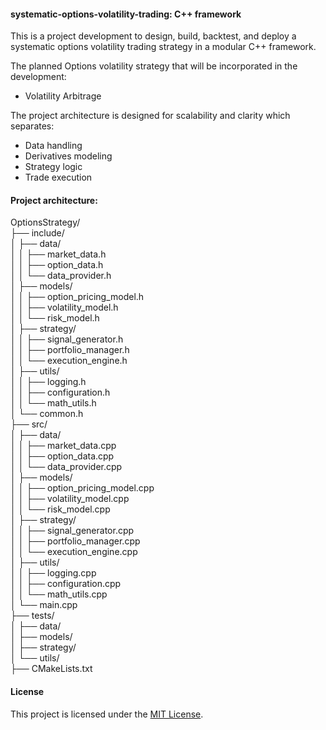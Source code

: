 #### systematic-options-volatility-trading: C++ framework

This is a project development to design, build, backtest, and deploy a systematic options volatility trading strategy in a modular C++ framework. 

The planned Options volatility strategy that will be incorporated in the development:

- Volatility Arbitrage

The project architecture is designed for scalability and clarity which separates:

- Data handling
- Derivatives modeling
- Strategy logic
- Trade execution

#### Project architecture:

 OptionsStrategy/\
├── include/\
│   ├── data/\
│   │   ├── market_data.h\
│   │   ├── option_data.h\
│   │   └── data_provider.h\
│   ├── models/\
│   │   ├── option_pricing_model.h\
│   │   ├── volatility_model.h\
│   │   └── risk_model.h\
│   ├── strategy/\
│   │   ├── signal_generator.h\
│   │   ├── portfolio_manager.h\
│   │   └── execution_engine.h\
│   ├── utils/\
│   │   ├── logging.h\
│   │   ├── configuration.h\
│   │   └── math_utils.h\
│   └── common.h\
├── src/\
│   ├── data/\
│   │   ├── market_data.cpp\
│   │   ├── option_data.cpp\
│   │   └── data_provider.cpp\
│   ├── models/\
│   │   ├── option_pricing_model.cpp\
│   │   ├── volatility_model.cpp\
│   │   └── risk_model.cpp\
│   ├── strategy/\
│   │   ├── signal_generator.cpp\
│   │   ├── portfolio_manager.cpp\
│   │   └── execution_engine.cpp\
│   ├── utils/\
│   │   ├── logging.cpp\
│   │   ├── configuration.cpp\
│   │   └── math_utils.cpp\
│   └── main.cpp\
├── tests/\
│   ├── data/\
│   ├── models/\
│   ├── strategy/\
│   └── utils/\
├── CMakeLists.txt


#### License
This project is licensed under the [MIT License](https://github.com/manuelmusngi/regime_switching_models/edit/main/LICENSE).
